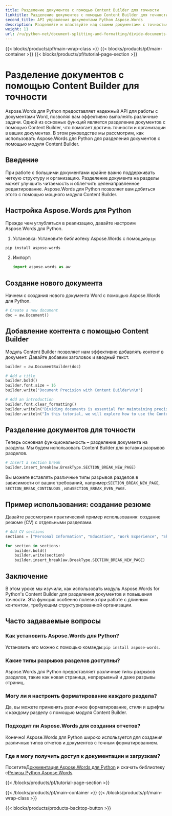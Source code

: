 ```yaml
---
title: Разделение документов с помощью Content Builder для точности
linktitle: Разделение документов с помощью Content Builder для точности
second_title: API управления документами Python Aspose.Words
description: Разделяйте и властвуйте над своими документами с точностью, используя Aspose.Words для Python. Узнайте, как использовать Content Builder для эффективного извлечения и организации контента.
weight: 11
url: /ru/python-net/document-splitting-and-formatting/divide-documents-content-builder/
---
```


{{< blocks/products/pf/main-wrap-class >}}
{{< blocks/products/pf/main-container >}}
{{< blocks/products/pf/tutorial-page-section >}}

# Разделение документов с помощью Content Builder для точности


Aspose.Words для Python предоставляет надежный API для работы с документами Word, позволяя вам эффективно выполнять различные задачи. Одной из основных функций является разделение документов с помощью Content Builder, что помогает достичь точности и организации в ваших документах. В этом руководстве мы рассмотрим, как использовать Aspose.Words для Python для разделения документов с помощью модуля Content Builder.

## Введение

При работе с большими документами крайне важно поддерживать четкую структуру и организацию. Разделение документа на разделы может улучшить читаемость и облегчить целенаправленное редактирование. Aspose.Words для Python позволяет вам добиться этого с помощью мощного модуля Content Builder.

## Настройка Aspose.Words для Python

Прежде чем углубляться в реализацию, давайте настроим Aspose.Words для Python.

1.  Установка: Установите библиотеку Aspose.Words с помощью`pip`:
   
   ```python
   pip install aspose-words
   ```

2. Импорт:
   
   ```python
   import aspose.words as aw
   ```

## Создание нового документа

Начнем с создания нового документа Word с помощью Aspose.Words для Python.

```python
# Create a new document
doc = aw.Document()
```

## Добавление контента с помощью Content Builder

Модуль Content Builder позволяет нам эффективно добавлять контент в документ. Давайте добавим заголовок и вводный текст.

```python
builder = aw.DocumentBuilder(doc)

# Add a title
builder.bold()
builder.font.size = 16
builder.write("Document Precision with Content Builder\n\n")

# Add an introduction
builder.font.clear_formatting()
builder.writeln("Dividing documents is essential for maintaining precision and organization in lengthy content.")
builder.writeln("In this tutorial, we will explore how to use the Content Builder module to achieve this.")
```

## Разделение документов для точности

Теперь основная функциональность – разделение документа на разделы. Мы будем использовать Content Builder для вставки разрывов разделов.

```python
# Insert a section break
builder.insert_break(aw.BreakType.SECTION_BREAK_NEW_PAGE)
```

 Вы можете вставлять различные типы разрывов разделов в зависимости от ваших требований, например:`SECTION_BREAK_NEW_PAGE`, `SECTION_BREAK_CONTINUOUS` , или`SECTION_BREAK_EVEN_PAGE`.

## Пример использования: создание резюме

Давайте рассмотрим практический пример использования: создание резюме (CV) с отдельными разделами.

```python
# Add CV sections
sections = ["Personal Information", "Education", "Work Experience", "Skills", "References"]

for section in sections:
    builder.bold()
    builder.write(section)
    builder.insert_break(aw.BreakType.SECTION_BREAK_NEW_PAGE)
```

## Заключение

В этом уроке мы изучили, как использовать модуль Aspose.Words for Python's Content Builder для разделения документов и повышения точности. Эта функция особенно полезна при работе с длинным контентом, требующим структурированной организации.

## Часто задаваемые вопросы

### Как установить Aspose.Words для Python?
 Установить его можно с помощью команды:`pip install aspose-words`.

### Какие типы разрывов разделов доступны?
Aspose.Words для Python предоставляет различные типы разрывов разделов, такие как новая страница, непрерывный и даже разрывы страниц.

### Могу ли я настроить форматирование каждого раздела?
Да, вы можете применять различное форматирование, стили и шрифты к каждому разделу с помощью модуля Content Builder.

### Подходит ли Aspose.Words для создания отчетов?
Конечно! Aspose.Words для Python широко используется для создания различных типов отчетов и документов с точным форматированием.

### Где я могу получить доступ к документации и загрузкам?
 Посетите[Документация Aspose.Words для Python](https://reference.aspose.com/words/python-net/) и скачать библиотеку с[Релизы Python Aspose.Words](https://releases.aspose.com/words/python/).

{{< /blocks/products/pf/tutorial-page-section >}}

{{< /blocks/products/pf/main-container >}}
{{< /blocks/products/pf/main-wrap-class >}}

{{< blocks/products/products-backtop-button >}}
